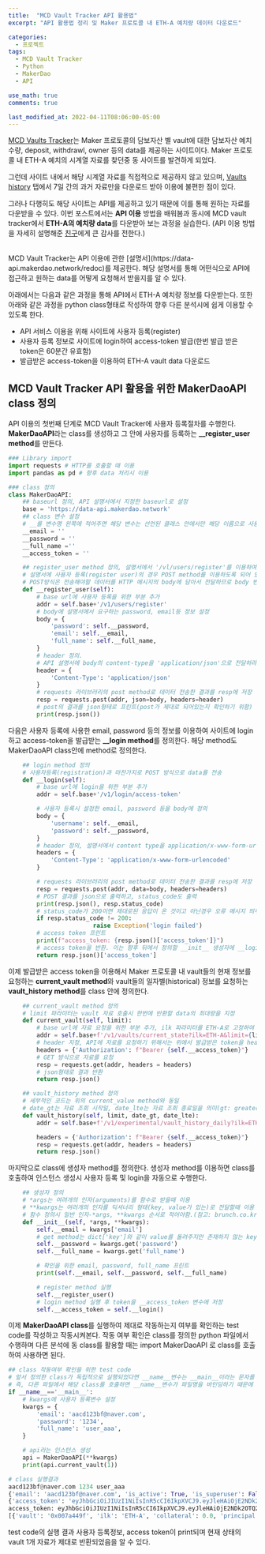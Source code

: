 ```yaml
---
title:  "MCD Vault Tracker API 활용법"
excerpt: "API 활용법 정리 및 Maker 프로토콜 내 ETH-A 예치량 데이터 다운로드"

categories:
  - 프로젝트
tags:
  - MCD Vault Tracker
  - Python
  - MakerDao
  - API

use_math: true
comments: true

last_modified_at: 2022-04-11T08:06:00-05:00
---
```


[MCD Vaults Tracker](https://beta.mcdstate.info/)는 Maker 프로토콜의 담보자산 별 vault에 대한 담보자산 예치 수량, deposit, withdrawl, owner 등의 data를 제공하는 사이트이다. Maker 프로토콜 내 ETH-A 예치의 시계열 자료를 찾던중 동 사이트를 발견하게 되었다.<br> 

그런데 사이트 내에서 해당 시계열 자료를 직접적으로 제공하지 않고 있으며, [Vaults history](https://beta.mcdstate.info/history) 탭에서 7일 간의 과거 자료만을 다운로드 받아 이용에 불편한 점이 있다.<br>

그러나 다행히도 해당 사이트는 API를 제공하고 있기 때문에 이를 통해 원하는 자료를 다운받을 수 있다. 이번 포스트에서는 **API 이용** 방법을 배워봄과 동시에 MCD vault tracker에서 **ETH-A의 예치량 data**를 다운받아 보는 과정을 실습한다. (API 이용 방법을 자세히 설명해준 [친구](https://fransoaardi.github.io/)에게 큰 감사를 전한다.)

<br>
MCD Vault Tracker는 API 이용에 관한 [설명서](https://data-api.makerdao.network/redoc)를 제공한다. 해당 설명서를 통해 어떤식으로 API에 접근하고 원하는 data를 어떻게 요청해서 받을지를 알 수 있다. 

아래에서는 다음과 같은 과정을 통해 API에서  ETH-A 예치량 정보를 다운받는다. 또한 아래와 같은 과정을 python class형태로 작성하여 향후 다른 분석시에 쉽게 이용할 수 있도록 한다.

- API 서비스 이용을 위해 사이트에 사용자 등록(register)
- 사용자 등록 정보로 사이트에 login하여 access-token 발급(한번 발급 받은 token은 60분간 유효함)
- 발급받은 access-token을 이용하여 ETH-A vault data 다운로드

## MCD Vault Tracker API 활용을 위한 MakerDaoAPI class 정의 

API 이용의 첫번째 단계로 MCD Vault Tracker에 사용자 등록절차를 수행한다. **MakerDaoAPI**라는 class를 생성하고 그 안에 사용자를 등록하는 **__register_user method**를 만든다. 

```python
### Library import
import requests # HTTP를 호출할 때 이용
import pandas as pd # 향후 data 처리시 이용

### class 정의
class MakerDaoAPI:
    ## baseurl 정의, API 설명서에서 지정한 baseurl로 설정
    base = 'https://data-api.makerdao.network'
    ## class 변수 설정
    # __를 변수명 왼쪽에 적어주면 해당 변수는 선언된 클래스 안에서만 해당 이름으로 사용가능. 외부 모듈안에서는 __email, __password 등의 변수 사용이 불가
    __email = ''
    __password = ''
    __full_name =''
    __access_token = ''

    ## register_user method 정의, 설명서에서 '/vl/users/register'를 이용하여 사용자 등록하도록 되어있음
    # 설명서에 사용자 등록(register user)의 경우 POST method를 이용하도록 되어 있음.
    # POST방식은 전송해야할 데이터를 HTTP 메시지의 body에 담아서 전달하므로 body 변수안에 설명서에서 요구하는 정보를 담아야함
    def __register_user(self):
        # base url에 사용자 등록을 위한 부분 추가
        addr = self.base+'/v1/users/register'
        # body에 설명서에서 요구하는 password, email등 정보 설정
        body = {
            'password': self.__password,
            'email': self.__email,
            'full_name': self.__full_name,
        }
        # header 정의.
        # API 설명서에 body의 content-type을 'application/json'으로 전달하라고 명시되어 있음
        header = {
            'Content-Type': 'application/json'
        }
        # requests 라이브러리의 post method로 데이터 전송한 결과를 resp에 저장
        resp = requests.post(addr, json=body, headers=header)
        # post의 결과를 json형태로 프린트(post가 제대로 되어있는지 확인하기 위함) 
        print(resp.json())
```

다음은 사용자 등록에 사용한 email, password 등의 정보를 이용하여 사이트에 login 하고 access-token을 발급받는 **__login method**를 정의한다. 해당 method도 MakerDaoAPI class안에 method로 정의한다.

```python
    ## login method 정의
    # 사용자등록(registration)과 마찬가지로 POST 방식으로 data를 전송
    def __login(self):
        # base url에 login을 위한 부분 추가
        addr = self.base+'/v1/login/access-token'

        # 사용자 등록시 설정한 email, password 등을 body에 정의
        body = {
            'username': self.__email,
            'password': self.__password,
        }
        # header 정의, 설명서에서 content type을 application/x-www-form-urlencoded로 할 것을 요구
        headers = {
            'Content-Type': 'application/x-www-form-urlencoded'
        }

        # requests 라이브러리의 post method로 데이터 전송한 결과를 resp에 저장 
        resp = requests.post(addr, data=body, headers=headers)
        # POST 결과를 json으로 출력하고, status_code도 출력
        print(resp.json(), resp.status_code)
        # status_code가 200이면 제대로된 응답이 온 것이고 아닌경우 오류 메시지 띄우기
        if resp.status_code != 200:
                        raise Exception('login failed')
        # access token 프린트
        print(f"access_token: {resp.json()['access_token']}")
        # access token을 반환. 이는 향후 뒤에서 정의할 __init__ 생성자에 __login method 실행으로 token값을 저장해 놓기 위함
        return resp.json()['access_token'] 
```

이제 발급받은 access token을 이용해서 Maker 프로토콜 내 vault들의 현재 정보를 요청하는 **current_vault method**와 vault들의 일자별(historical) 정보를 요청하는 **vault_history method**를 class 안에 정의한다. 

```python
    ## current_vault method 정의
    # limit 파라미터는 vault 자료 호출시 한번에 반환할 data의 최대량을 지정 
    def current_vault(self, limit):
        # base url에 자료 요청을 위한 부분 추가, ilk 파라미터를 ETH-A로 고정하여 ETH-A vault 자료만 요청
        addr = self.base+f'/v1/vaults/current_state?ilk=ETH-A&limit={limit}'
        # header 지정, API에 자료를 요청하기 위해서는 위에서 발급받은 token을 header에 포함해야함
        headers = {'Authorization': f"Bearer {self.__access_token}"}
        # GET 방식으로 자료를 요청
        resp = requests.get(addr, headers = headers)
        # json형태로 결과 반환
        return resp.json()

    ## vault_history method 정의
    # 세부적인 코드는 위의 current_value method와 동일
    # date_gt는 자료 조회 시작일, date_lte는 자료 조회 종료일을 의미(gt: greater than, lte: less than or equal 임에 유의) 
    def vault_history(self, limit, date_gt, date_lte):
        addr = self.base+f'/v1/experimental/vault_history_daily?ilk=ETH-A&limit={limit}&date_gt={date_gt}&date_lte={date_lte}'

        headers = {'Authorization': f"Bearer {self.__access_token}"}
        resp = requests.get(addr, headers = headers)
        return resp.json()
```

마지막으로 class에 생성자 method를 정의한다. 생성자 method를 이용하면 class를 호출하여 인스턴스 생성시 사용자 등록 및 login을 자동으로 수행한다.     

```python
    ## 생성자 정의
    # *args는 여려개의 인자(arguments)를 함수로 받을때 이용
    # **kwargs는 여러개의 인자를 딕셔너리 형태(key, value가 있는)로 전달할때 이용
    # 함수 정의시 일반 인자-*args, **kwargs 순서로 적어야함.(참고: brunch.co.kr/@princox/180)
    def __init__(self, *args, **kwargs):
        self.__email = kwargs['email']
        # get method는 dict['key']와 같이 value를 돌려주지만 존재하지 않는 key를 입력할때 오류를 내지않고 'none'을 반환
        self.__password = kwargs.get('password')
        self.__full_name = kwargs.get('full_name')

        # 확인을 위한 email, password, full_name 프린트
        print(self.__email, self.__password, self.__full_name)

        # register method 실행
        self.__register_user()
        # login method 실행 후 token을 __access_token 변수에 저장
        self.__access_token = self.__login()

```

이제 **MakerDaoAPI class**를 실행하여 제대로 작동하는지 여부를 확인하는 test code를 작성하고 작동시켜본다. 작동 여부 확인은 class를 정의한 python 파일에서 수행하며 다른 분석에 동 class를 활용할 때는 import MakerDaoAPI 로 class를 호출하여 사용하면 된다.

``` python
## class 작동여부 확인을 위한 test code
# 앞서 정의한 class가 독립적으로 실행되었다면 __name__변수는 __main__이라는 문자를 바인딩하지만 다른 파일에 임포트된 경우에는 자신의 파일명을 바인딩한다.
# 즉, 다른 파일에서 해당 class를 호출하면 __name__변수가 파일명을 바인딩하기 때문에 아래와 같은 test code는 작동하지 않는다. 
if __name__=='__main__':
    # kwargs에 사용자 등록변수 설정
    kwargs = {
        'email': 'aacd123bf@naver.com',
        'password': '1234',
        'full_name': 'user_aaa',
    }

    # api라는 인스턴스 생성
    api = MakerDaoAPI(**kwargs)
    print(api.current_vault(1))

# class 실행결과
aacd123bf@naver.com 1234 user_aaa
{'email': 'aacd123bf@naver.com', 'is_active': True, 'is_superuser': False, 'full_name': 'user_aaa', 'id': 34}
{'access_token': 'eyJhbGciOiJIUzI1NiIsInR5cCI6IkpXVCJ9.eyJleHAiOjE2NDk2OTQ2MDEsInN1YiI6IjM0In0.0xoPyMswnq5W9Hjeyjqk_VVc56JdcWWpdHYq5zbJjog', 'token_type': 'bearer'} 200
access_token: eyJhbGciOiJIUzI1NiIsInR5cCI6IkpXVCJ9.eyJleHAiOjE2NDk2OTQ2MDEsInN1YiI6IjM0In0.0xoPyMswnq5W9Hjeyjqk_VVc56JdcWWpdHYq5zbJjog
[{'vault': '0x007a449f', 'ilk': 'ETH-A', 'collateral': 0.0, 'principal': 0.0, 'paid_fees': 50.693006, 'debt': 0.0, 'accrued_fees': 0.0, 'osm_price': 3040.0, 'mkt_price': 3039.6210911565927, 'ratio': 1.45, 'liquidation_price': None, 'available_debt': 0.0, 'available_collateral': 0.0, 'owner': None, 'ds_proxy': None, 'urn': '0x007a449f73ffdb1ca215572062c653d119c02c65', 'art': 0, 'block_created': 11080251, 'time_created': '2020-10-18T13:43:12', 'last_block': 14565131, 'last_time': '2022-04-11T15:12:48'}]
```

test code의 실행 결과 사용자 등록정보, access token이 print되며 현재 상태의 vault 1개 자료가 제대로 반환되었음을 알 수 있다. 